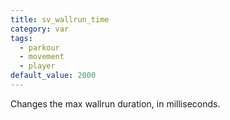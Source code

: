 ```yaml
---
title: sv_wallrun_time
category: var
tags:
  - parkour
  - movement
  - player
default_value: 2000
---
```


Changes the max wallrun duration, in milliseconds.
